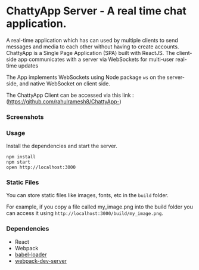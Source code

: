 ChattyApp Server - A real time chat application.
=====================

A real-time application which has can used by multiple clients to send messages and media to each other without having to create accounts. ChattyApp is a Single Page Application (SPA) built with ReactJS. The client-side app communicates with a server via WebSockets for multi-user real-time updates

The App implements WebSockets using Node package `ws` on the server-side, and native WebSocket on client side.

The ChattyApp Client can be accessed via this link : (https://github.com/rahulramesh8/ChattyApp-)


### Screenshots







### Usage

Install the dependencies and start the server.

```
npm install
npm start
open http://localhost:3000
```

### Static Files

You can store static files like images, fonts, etc in the `build` folder.

For example, if you copy a file called my_image.png into the build folder you can access it using `http://localhost:3000/build/my_image.png`.

### Dependencies

* React
* Webpack
* [babel-loader](https://github.com/babel/babel-loader)
* [webpack-dev-server](https://github.com/webpack/webpack-dev-server)
